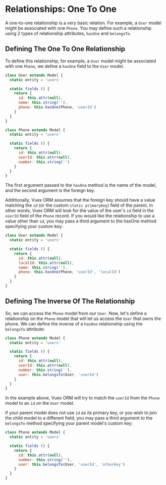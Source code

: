 # Relationships: One To One

A one-to-one relationship is a very basic relation. For example, a `User` model might be associated with one `Phone`. You may define such a relationship using 2 types of relationship attributes, `hasOne` and `belongsTo`.

## Defining The One To One Relationship

To define this relationship, for example, a `User` model might be associated with one `Phone`, we define a `hasOne` field to the `User` model.

```js
class User extends Model {
  static entity = 'users'

  static fields () {
    return {
      id: this.attr(null),
      name: this.string(''),
      phone: this.hasOne(Phone, 'userId')
    }
  }
}

class Phone extends Model {
  static entity = 'users'

  static fields () {
    return {
      id: this.attr(null),
      userId: this.attr(null),
      number: this.string('')
    }
  }
}
```

The first argument passed to the `hasOne` method is the name of the model, and the second argument is the foreign key.

Additionally, Vuex ORM assumes that the foreign key should have a value matching the `id` (or the custom `static primaryKey`) field of the parent. In other words, Vuex ORM will look for the value of the user's `id` field in the `userId` field of the `Phone` record. If you would like the relationship to use a value other than `id`, you may pass a third argument to the hasOne method specifying your custom key:

```js
class User extends Model {
  static entity = 'users'

  static fields () {
    return {
      id: this.attr(null),
      localId: this.attr(null),
      name: this.string(''),
      phone: this.hasOne(Phone, 'userId', 'localId')
    }
  }
}
```

## Defining The Inverse Of The Relationship

So, we can access the `Phone` model from our `User`. Now, let's define a relationship on the `Phone` model that will let us access the `User` that owns the phone. We can define the inverse of a `hasOne` relationship using the `belongsTo` attribute:

```js
class Phone extends Model {
  static entity = 'users'

  static fields () {
    return {
      id: this.attr(null),
      userId: this.attr(null),
      number: this.string(''),
      user: this.belongsTo(User, 'userId')
    }
  }
}
```

In the example above, Vuex ORM will try to match the `userId` from the `Phone` model to an `id` on the `User` model.

If your parent model does not use `id` as its primary key, or you wish to join the child model to a different field, you may pass a third argument to the `belongsTo` method specifying your parent model's custom key:

```js
class Phone extends Model {
  static entity = 'users'

  static fields () {
    return {
      id: this.attr(null),
      number: this.string(''),
      user: this.belongsTo(User, 'userId', 'otherKey')
    }
  }
}
```
